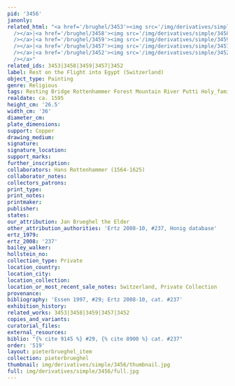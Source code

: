 ```yaml
---
pid: '3456'
janonly: 
related_html: "<a href='/brughel/3453'><img src='/img/derivatives/simple/3453/thumbnail.jpg'
  /></a>|<a href='/brughel/3458'><img src='/img/derivatives/simple/3458/thumbnail.jpg'
  /></a>|<a href='/brughel/3459'><img src='/img/derivatives/simple/3459/thumbnail.jpg'
  /></a>|<a href='/brughel/3457'><img src='/img/derivatives/simple/3457/thumbnail.jpg'
  /></a>|<a href='/brughel/3452'><img src='/img/derivatives/simple/3452/thumbnail.jpg'
  /></a>"
related_ids: 3453|3458|3459|3457|3452
label: Rest on the Flight into Egypt (Switzerland)
object_type: Painting
genre: Religious
tags: Resting Bridge Rottenhammer Forest Mountain River Putti Holy_family New_Testament
realdate: ca. 1595
height_cm: '26.5'
width_cm: '36'
diameter_cm: 
plate_dimensions: 
support: Copper
drawing_medium: 
signature: 
signature_location: 
support_marks: 
further_inscription: 
collaborators: Hans Rottenhammer (1564-1625)
collaborator_notes: 
collectors_patrons: 
print_type: 
print_notes: 
printmaker: 
publisher: 
states: 
our_attribution: Jan Brueghel the Elder
other_attribution_authorities: 'Ertz 2008-10, #237, Honig database'
ertz_1979: 
ertz_2008: '237'
bailey_walker: 
hollstein_no: 
collection_type: Private
location_country: 
location_city: 
location_collection: 
location_or_most_recent_sale_notes: Switzerland, Private Collection
provenance: 
bibliography: 'Essen 1997, #29; Ertz 2008-10, cat. #237'
exhibition_history: 
related_works: 3453|3458|3459|3457|3452
copies_and_variants: 
curatorial_files: 
external_resources: 
biblio: "{% cite 9145 %} #29, {% cite 8900 %} cat. #237"
order: '519'
layout: pieterbrueghel_item
collection: pieterbrueghel
thumbnail: img/derivatives/simple/3456/thumbnail.jpg
full: img/derivatives/simple/3456/full.jpg
---
```

